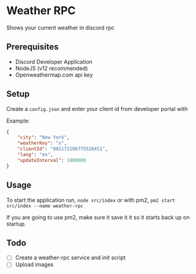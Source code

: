 # Weather RPC
Shows your current weather in discord rpc

## Prerequisites
* Discord Developer Application
* NodeJS (v12 recommended)
* Openweathermap.com api key

## Setup
Create a `config.json` and enter your client id from developer portal with

Example:
```json
{
    "city": "New York",
    "weatherKey": "x",
    "clientId": "802172196775526451",
    "lang": "en",
    "updateInterval": 1800000
}
```

## Usage
To start the application run, `node src/index` or with pm2, `pm2 start src/index --name weather-rpc`

If you are going to use pm2, make sure it save it it so it starts back up on startup.

## Todo
- [ ] Create a weather-rpc service and init script
- [ ] Upload images
